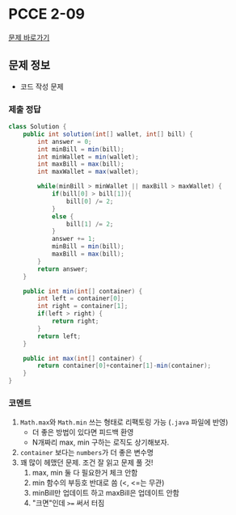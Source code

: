 # PCCE 2-09
[문제 바로가기](https://school.programmers.co.kr/learn/courses/30/lessons/340199)

## 문제 정보
* 코드 작성 문제

### 제출 정답
```java
class Solution {
    public int solution(int[] wallet, int[] bill) {
        int answer = 0;
        int minBill = min(bill);
        int minWallet = min(wallet);
        int maxBill = max(bill);
        int maxWallet = max(wallet);

        while(minBill > minWallet || maxBill > maxWallet) {
            if(bill[0] > bill[1]){
                bill[0] /= 2;
            }
            else {
                bill[1] /= 2;
            }
            answer += 1;
            minBill = min(bill);
            maxBill = max(bill);
        }
        return answer;
    }

    public int min(int[] container) {
        int left = container[0];
        int right = container[1];
        if(left > right) {
            return right;
        }
        return left;
    }

    public int max(int[] container) {
        return container[0]+container[1]-min(container);
    }
}
```

### 코멘트
1. `Math.max`와 `Math.min` 쓰는 형태로 리팩토링 가능 (`.java` 파일에 반영)
    * 더 좋은 방법이 있다면 피드백 환영
    * N개짜리 max, min 구하는 로직도 상기해보자.
2. `container` 보다는 `numbers`가 더 좋은 변수명
3. 꽤 많이 헤맸던 문제. 조건 잘 읽고 문제 풀 것!
   1. max, min 둘 다 필요한거 체크 안함
   2. min 함수의 부등호 반대로 씀 (<, <=는 무관)
   3. minBill만 업데이트 하고 maxBill은 업데이트 안함
   4. "크면"인데 `>=` 써서 터짐